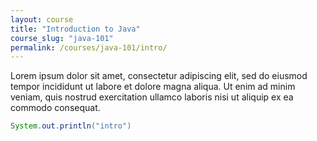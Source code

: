 ```yaml
---
layout: course
title: "Introduction to Java"
course_slug: "java-101"
permalink: /courses/java-101/intro/
---
```

Lorem ipsum dolor sit amet, consectetur adipiscing elit, sed do eiusmod tempor incididunt ut labore et dolore magna 
aliqua. Ut enim ad minim veniam, quis nostrud exercitation ullamco laboris nisi ut aliquip
ex ea commodo consequat.

```java
System.out.println("intro")
```
